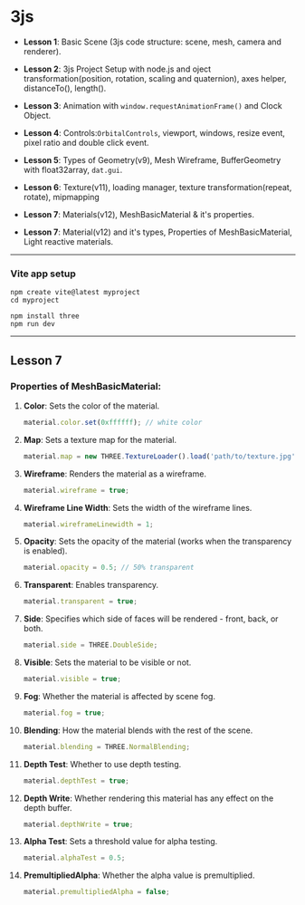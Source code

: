 # **3js**

- **Lesson 1**: Basic Scene (3js code structure: scene, mesh, camera and renderer).

- **Lesson 2**: 3js Project Setup with node.js and oject transformation(position, rotation, scaling and quaternion), axes helper, distanceTo(), length().

- **Lesson 3**: Animation with `window.requestAnimationFrame()` and Clock Object.

- **Lesson 4**: Controls:`OrbitalControls`, viewport, windows, resize event, pixel ratio and double click event.

- **Lesson 5**: Types of Geometry(v9), Mesh Wireframe, BufferGeometry with float32array, `dat.gui`.
- **Lesson 6**: Texture(v11), loading manager, texture transformation(repeat, rotate), mipmapping
- **Lesson 7**: Materials(v12), MeshBasicMaterial & it's properties.

- **Lesson 7**: Material(v12) and it's types, Properties of MeshBasicMaterial, Light reactive materials. 

<hr>

### **Vite app setup**
```
npm create vite@latest myproject
cd myproject

npm install three
npm run dev

```
<hr>

## **Lesson 7**

### Properties of MeshBasicMaterial:

1. **Color**: Sets the color of the material. 
   ```javascript
   material.color.set(0xffffff); // white color
   ```

2. **Map**: Sets a texture map for the material.
   ```javascript
   material.map = new THREE.TextureLoader().load('path/to/texture.jpg');
   ```

3. **Wireframe**: Renders the material as a wireframe.
   ```javascript
   material.wireframe = true;
   ```

4. **Wireframe Line Width**: Sets the width of the wireframe lines.
   ```javascript
   material.wireframeLinewidth = 1;
   ```

5. **Opacity**: Sets the opacity of the material (works when the transparency is enabled).
   ```javascript
   material.opacity = 0.5; // 50% transparent
   ```

6. **Transparent**: Enables transparency.
   ```javascript
   material.transparent = true;
   ```

7. **Side**: Specifies which side of faces will be rendered - front, back, or both.
   ```javascript
   material.side = THREE.DoubleSide;
   ```

8. **Visible**: Sets the material to be visible or not.
   ```javascript
   material.visible = true;
   ```

9. **Fog**: Whether the material is affected by scene fog.
   ```javascript
   material.fog = true;
   ```

10. **Blending**: How the material blends with the rest of the scene.
    ```javascript
    material.blending = THREE.NormalBlending;
    ```

11. **Depth Test**: Whether to use depth testing.
    ```javascript
    material.depthTest = true;
    ```

12. **Depth Write**: Whether rendering this material has any effect on the depth buffer.
    ```javascript
    material.depthWrite = true;
    ```

13. **Alpha Test**: Sets a threshold value for alpha testing.
    ```javascript
    material.alphaTest = 0.5;
    ```

14. **PremultipliedAlpha**: Whether the alpha value is premultiplied.
    ```javascript
    material.premultipliedAlpha = false;
    ```

